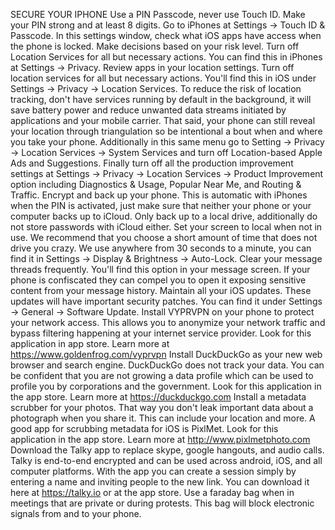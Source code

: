 SECURE YOUR IPHONE
Use a PIN Passcode, never use Touch ID. Make your PIN strong and at least 8 digits. Go to iPhones at Settings -> Touch ID & Passcode. In this settings window, check what iOS apps have access when the phone is locked. Make decisions based on your risk level.
Turn off Location Services for all but necessary actions. You can find this in iPhones at Settings -> Privacy. Review apps in your location settings. Turn off location services for all but necessary actions. You'll find this in iOS under Settings -> Privacy -> Location Services. To reduce the risk of location tracking, don't have services running by default in the background, it will save battery power and reduce unwanted data streams initiated by applications and your mobile carrier. That said, your phone can still reveal your location through triangulation so be intentional a bout when and where you take your phone.
Additionally in this same menu go to Setting -> Privacy -> Location Services -> System Services and turn off Location-based Apple Ads and Suggestions. Finally turn off all the production improvement settings at Settings -> Privacy -> Location Services -> Product Improvement option including Diagnostics & Usage, Popular Near Me, and Routing & Traffic.
Encrypt and back up your phone. This is automatic with iPhones when the PIN is activated, just make sure that neither your phone or your computer backs up to iCloud. Only back up to a local drive, additionally do not store passwords with iCloud either.
Set your screen to local when not in use. We recommend that you choose a short amount of time that does not drive you crazy. We use anywhere from 30 seconds to a minute, you can find it in Settings -> Display & Brightness -> Auto-Lock.
Clear your message threads frequently. You'll find this option in your message screen. If your phone is confiscated they can compel you to open it exposing sensitive content from your message history.
Maintain all your iOS updates. These updates will have important security patches. You can find it under Settings -> General -> Software Update.
Install VYPRVPN on your phone to protect your network access. This allows you to anonymize your network traffic and bypass filtering happening at your internet service provider. Look for this application in app store. Learn more at https://www.goldenfrog.com/vyprvpn
Install DuckDuckGo as your new web browser and search engine. DuckDuckGo does not track your data. You can be confident that you are not growing a data profile which can be used to profile you by corporations and the government. Look for this application in the app store. Learn more at https://duckduckgo.com
Install a metadata scrubber for your photos. That way you don't leak important data about a photograph when you share it. This can include your location and more. A good app for scrubbing metadata for iOS is PixlMet. Look for this application in the app store. Learn more at http://www.pixlmetphoto.com
Download the Talky app to replace skype, google hangouts, and audio calls. Talky is end-to-end encrypted and can be used across android, iOS, and all computer platforms. With the app you can create a session simply by entering a name and inviting people to the new link. You can download it here at https://talky.io or at the app store.
Use a faraday bag when in meetings that are private or during protests. This bag will block electronic signals from and to your phone.
